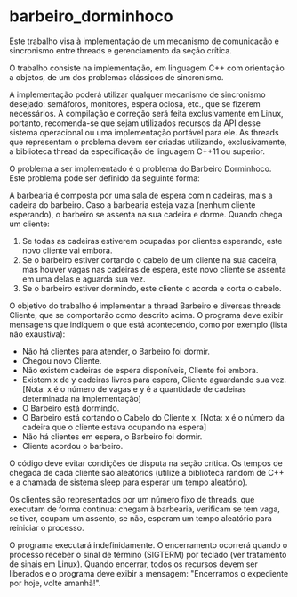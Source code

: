 # barbeiro_dorminhoco
 Este trabalho visa à implementação de um mecanismo de comunicação e sincronismo entre threads e gerenciamento da seção crítica.

 O trabalho consiste na implementação, em linguagem C++ com orientação a objetos, de um dos problemas clássicos de sincronismo.

A implementação poderá utilizar qualquer mecanismo de sincronismo desejado: semáforos, monitores, espera ociosa, etc., que se fizerem necessários. A compilação e correção será feita exclusivamente em Linux, portanto, recomenda-se que sejam utilizados recursos da API desse sistema operacional ou uma implementação portável para ele. As threads que representam o problema devem ser criadas utilizando, exclusivamente, a biblioteca thread da especificação de linguagem C++11 ou superior.

O problema a ser implementado é o problema do Barbeiro Dorminhoco. Este problema pode ser definido da seguinte forma:

A barbearia é composta por uma sala de espera com n cadeiras, mais a cadeira do barbeiro. Caso a barbearia esteja vazia (nenhum cliente esperando), o barbeiro se assenta na sua cadeira e dorme. Quando chega um cliente:

1.	Se todas as cadeiras estiverem ocupadas por clientes esperando, este novo cliente vai embora.
2.	Se o barbeiro estiver cortando o cabelo de um cliente na sua cadeira, mas houver vagas nas cadeiras de espera, este novo cliente se assenta em uma delas e aguarda sua vez.
3.	Se o barbeiro estiver dormindo, este cliente o acorda e corta o cabelo.

O objetivo do trabalho é implementar a thread Barbeiro e diversas threads Cliente, que se comportarão como descrito acima. O programa deve exibir mensagens que indiquem o que está acontecendo, como por exemplo (lista não exaustiva):

-	Não há clientes para atender, o Barbeiro foi dormir.
-	Chegou novo Cliente.
-	Não existem cadeiras de espera disponíveis, Cliente foi embora.
-	Existem x de y cadeiras livres para espera, Cliente aguardando sua vez. [Nota: x é o número de vagas e y é a quantidade de cadeiras determinada na implementação]
-	O Barbeiro está dormindo.
-	O Barbeiro está cortando o Cabelo do Cliente x. [Nota: x é o número da cadeira que o cliente estava ocupando na espera]
-	Não há clientes em espera, o Barbeiro foi dormir.
-	Cliente acordou o barbeiro.

O código deve evitar condições de disputa na seção crítica. Os tempos de chegada de cada cliente são aleatórios (utilize a biblioteca random de C++ e a chamada de sistema sleep para esperar um tempo aleatório).

Os clientes são representados por um número fixo de threads, que executam de forma contínua: chegam à barbearia, verificam se tem vaga, se tiver, ocupam um assento, se não, esperam um tempo aleatório para reiniciar o processo.

O programa executará indefinidamente. O encerramento ocorrerá quando o processo receber o sinal de término (SIGTERM) por teclado (ver tratamento de sinais em Linux). Quando encerrar, todos os recursos devem ser liberados e o programa deve exibir a mensagem: "Encerramos o expediente por hoje, volte amanhã!".

